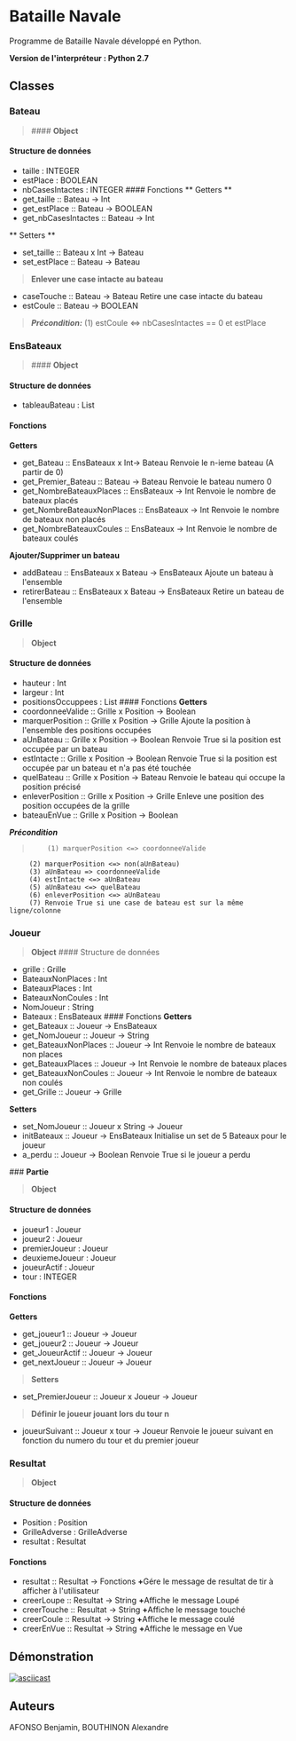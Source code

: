 # Bataille Navale

Programme de Bataille Navale développé en Python.

**Version de l'interpréteur : Python 2.7**

## **Classes**

### **Bateau**

> #### **Object**
#### Structure de données
- taille : INTEGER
- estPlace : BOOLEAN
- nbCasesIntactes : INTEGER
#### Fonctions
 ** Getters **
- get_taille  ::  Bateau -> Int
- get_estPlace  ::  Bateau -> BOOLEAN
- get_nbCasesIntactes  ::  Bateau -> Int
>
 ** Setters **
- set_taille  ::  Bateau x Int -> Bateau
- set_estPlace  ::  Bateau -> Bateau

>  **Enlever une case intacte au bateau**
- caseTouche ::  Bateau -> Bateau
Retire une case intacte du bateau
- estCoule :: Bateau -> BOOLEAN

>    ***Précondition:***
        (1) estCoule <=> nbCasesIntactes == 0 et estPlace


### **EnsBateaux**

> #### **Object**
#### Structure de données
- tableauBateau : List
#### Fonctions
 **Getters**
- get_Bateau  ::  EnsBateaux x Int-> Bateau
Renvoie le n-ieme bateau (A partir de 0)
- get_Premier_Bateau  ::  Bateau -> Bateau
Renvoie le bateau numero 0
- get_NombreBateauxPlaces  ::  EnsBateaux -> Int
Renvoie le nombre de bateaux placés
- get_NombreBateauxNonPlaces  ::  EnsBateaux -> Int
Renvoie le nombre de bateaux non placés
- get_NombreBateauxCoules  ::  EnsBateaux -> Int
Renvoie le nombre de bateaux coulés
>
 **Ajouter/Supprimer un bateau**
- addBateau :: EnsBateaux x Bateau -> EnsBateaux
Ajoute un bateau à l'ensemble
- retirerBateau :: EnsBateaux x Bateau -> EnsBateaux
Retire un bateau de l'ensemble

### **Grille**

> **Object**
#### Structure de données
- hauteur : Int
- largeur : Int
- positionsOccuppees : List
#### Fonctions
  **Getters**
- coordonneeValide :: Grille x Position -> Boolean
- marquerPosition :: Grille x Position -> Grille
Ajoute la position à l'ensemble des positions occupées
- aUnBateau :: Grille x Position -> Boolean
Renvoie True si la position est occupée par un bateau
- estIntacte :: Grille x Position -> Boolean
Renvoie True si la position est occupée par un bateau et n'a pas été touchée
- quelBateau :: Grille x Position -> Bateau
Renvoie le bateau qui occupe la position précisé
- enleverPosition :: Grille x Position -> Grille
Enleve une position des position occupées de la grille
- bateauEnVue :: Grille x Position -> Boolean
>
 ***Précondition***

>         (1) marquerPosition <=> coordonneeValide
         (2) marquerPosition <=> non(aUnBateau)
         (3) aUnBateau => coordonneeValide
         (4) estIntacte <=> aUnBateau
         (5) aUnBateau <=> quelBateau
         (6) enleverPosition <=> aUnBateau
         (7) Renvoie True si une case de bateau est sur la même ligne/colonne


### **Joueur**

> **Object**
#### Structure de données
- grille : Grille
- BateauxNonPlaces : Int
- BateauxPlaces : Int
- BateauxNonCoules : Int
- NomJoueur : String
- Bateaux : EnsBateaux
#### Fonctions
  **Getters**
- get_Bateaux  ::  Joueur -> EnsBateaux
- get_NomJoueur :: Joueur -> String
- get_BateauxNonPlaces :: Joueur -> Int
Renvoie le nombre de bateaux non places
- get_BateauxPlaces :: Joueur -> Int
Renvoie le nombre de bateaux places
- get_BateauxNonCoules :: Joueur -> Int
Renvoie le nombre de bateaux non coulés
- get_Grille :: Joueur -> Grille
>
  **Setters**
- set_NomJoueur  ::  Joueur x String -> Joueur
- initBateaux :: Joueur -> EnsBateaux
Initialise un set de 5 Bateaux pour le joueur
- a_perdu :: Joueur -> Boolean
Renvoie True si le joueur a perdu


### **Partie**

> **Object**
#### Structure de données
- joueur1 : Joueur
- joueur2 : Joueur
- premierJoueur : Joueur
- deuxiemeJoueur : Joueur
- joueurActif : Joueur
- tour : INTEGER
#### Fonctions
 **Getters**
- get_joueur1  ::  Joueur -> Joueur
- get_joueur2  ::  Joueur -> Joueur
- get_JoueurActif  ::  Joueur -> Joueur
- get_nextJoueur   :: Joueur -> Joueur

>  **Setters**
- set_PremierJoueur  ::  Joueur x Joueur -> Joueur

>  **Définir le joueur jouant lors du tour n**
- joueurSuivant   :: Joueur x tour -> Joueur
Renvoie le joueur suivant en fonction du numero du tour et du premier joueur

### **Resultat**

> **Object**
#### Structure de données
- Position : Position
- GrilleAdverse : GrilleAdverse
- resultat : Resultat
#### Fonctions
- resultat   :: Resultat -> Fonctions
<b>+</b>Gére le message de resultat de tir à afficher à l'utilisateur<br>
- creerLoupe  :: Resultat -> String
<b>+</b>Affiche le message Loupé<br>
- creerTouche  :: Resultat -> String
<b>+</b>Affiche le message touché<br>
- creerCoule  :: Resultat -> String
<b>+</b>Affiche le message coulé<br>
- creerEnVue  :: Resultat -> String
<b>+</b>Affiche le message en Vue<br>

## **Démonstration**

[![asciicast](https://asciinema.org/a/904o7ktf45uhrjjcaunqalf79.png)](https://asciinema.org/a/904o7ktf45uhrjjcaunqalf79)


## **Auteurs**

AFONSO Benjamin,
BOUTHINON Alexandre
